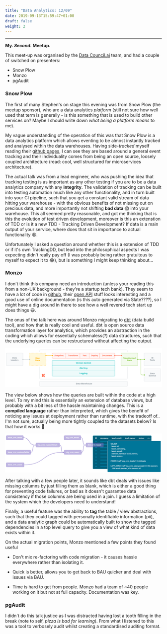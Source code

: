 ```yaml
---
title: "Data Analytics: 12/09"
date: 2019-09-13T15:59:47+01:00
draft: false
weight: 2
---
```


---

**My. _Second._ Meetup.**

This meet-up was organised by the [Data Council.ai](https://www.meetup.com/DataCouncil-AI-London-Data-Engineering-and-Science/) team, and had a couple of switched on presenters:

* Snow Plow
* Monzo
* pgAudit

### Snow Plow

The first of many Stephen's on stage this evening was from Snow Plow (the meetup sponsor), who are a data analytics _platform_ (still not sure how well used that term is generally - is this something that is used to build other services on? Maybe I should write down _what being a platform means_ to me).

My vague understanding of the operation of this was that Snow Plow is a data analytics platform which allows eventing to be almost instantly tracked and analysed within the data warehouses. Having side-_tracked_ myself reading their [github pages](https://github.com/snowplow/snowplow), I can see they are based around a general event tracking and their individuality comes from being an open source, loosely coupled architecture (read: cool, well structured for microservices architecture).

The actual talk was from a lead engineer, who was pushing the idea that tracking testing is as important as any other testing if you are to be a data analytics company with any **integrity**. The validation of tracking can be built into testing automation much like any other functionality, and in turn built into your CI pipeline, such that you get a constant valid stream of data hitting your warehouse - with the obvious benefits of not missing out on precious data, and more importantly not shifting **bad data** :scream: into your warehouse. This all seemed pretty reasonable, and got me thinking that is this the evolution of test driven development, moreover is this an extenstion of TDD or is it a new TDD - Tracking Driven Development? If data is a main output of your service, where does that sit in importance to actual functionality :anguished:.

Unfortunately I asked a question around whether this is a extension of TDD or if it's own TrackingDD, but lead into the philosophical aspects I was expecting didn't really pay off (I was probably being rather gratuitous to myself to expect it to :joy:), but is something I might keep thinking about...


### Monzo

I don't think this company need an introduction (unless your reading this from a non-UK background - they're a startup tech bank). They seem to have a lot of code in [github](https://github.com/monzo), their [open API](https://docs.monzo.com/) stuff looks interesting and a good use of online documentation (is this auto generated via Slate????), so I might have a dig around in there to see how a well revered tech start up does things :laughing:.

The onus of the talk here was around Monzo migrating to [dbt](https://docs.getdbt.com/) (data build tool), and how that is really cool and useful. dbt is open source data transformation layer for analytics, which provides an abstraction in the coding which allows for essentially schemaless(?) data structures, such that the underlying queries can be restructured without affecting the output.

![transformation](/images/meetup_pics/product.svg?classes=shadow)

The view below shows how the queries are built within the code at a high level. To my mind this is essentially an extension of database views, but probably with a bit less of the hassle maintaining changes. This is a **compiled language** rather than interpreted, which gives the benefit of noticing any issues at deployment rather than runtime, with the tradeoff of.. I'm not sure, actually being more tightly coupled to the datasets below? Is that how it works :see_no_evil:

![build](/images/meetup_pics/transform.svg?classes=float-left,shadow)

After talking with a few people later, it sounds like dbt deals with issues like missing columns by just filling them as blank, which is either a good thing for preventing code failures, or bad as it doesn't guarantee data consistency if those columns are being used in a join. I guess a limitation of the system which the developers need to understand!

Finally, a useful feature was the ability to **tag** the table / view abstractions, such that they could tagged with personally identifiable information (pii), and a data analytic graph could be automatically built to show the tagged dependencies in a top level query to give you a view of what kind of data exists within it.

On the actual migration points, Monzo mentioned a few points they found useful

* Don't mix re-factoring with code migration - it causes hassle everywhere rather than isolating it.

* Quick is better, allows you to get back to BAU quicker and deal with issues via BAU.

* Time is hard to get from people. Monzo had a team of ~40 people working on it but not at full capacity. Documentation was key.

### pgAudit

I didn't do this talk justice as I was distracted having lost a tooth filling in the break (note to self, _pizza is bad for learning_). From what I listened to this was a tool to verbosely audit whilst creating a standardised auditing format.

